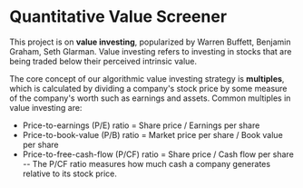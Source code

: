 # Quantitative Value Screener

This project is on **value investing**, popularized by Warren Buffett, Benjamin Graham, Seth Glarman. Value investing refers to investing in stocks that are being traded below their perceived intrinsic value.

The core concept of our algorithmic value investing strategy is **multiples**, which is calculated by dividing a company's stock price by some measure of the company's worth such as earnings and assets. Common multiples in value investing are:
- Price-to-earnings (P/E) ratio = Share price / Earnings per share
- Price-to-book-value (P/B) ratio = Market price per share / Book value per share
- Price-to-free-cash-flow (P/CF) ratio = Share price / Cash flow per share
-- The P/CF ratio measures how much cash a company generates relative to its stock price.
